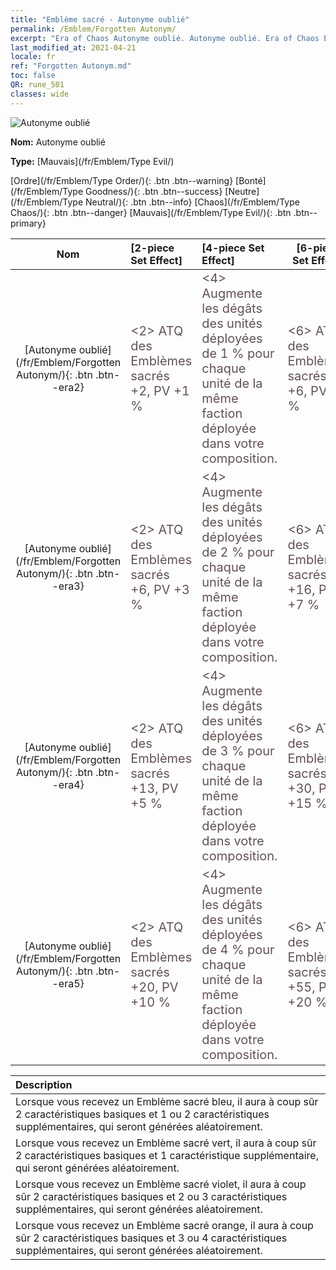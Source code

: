 ```yaml
---
title: "Emblème sacré - Autonyme oublié"
permalink: /Emblem/Forgotten Autonym/
excerpt: "Era of Chaos Autonyme oublié. Autonyme oublié. Era of Chaos Emblème sacré Autonyme oublié. Era of Chaos Mauvais Autonyme oublié"
last_modified_at: 2021-04-21
locale: fr
ref: "Forgotten Autonym.md"
toc: false
QR: rune_501
classes: wide
---
```


  ![Autonyme oublié](/images/r/rune_icon_501.png)

 **Nom:** Autonyme oublié

 **Type:** [Mauvais](/fr/Emblem/Type Evil/)

  [Ordre](/fr/Emblem/Type Order/){: .btn .btn--warning}   [Bonté](/fr/Emblem/Type Goodness/){: .btn .btn--success}   [Neutre](/fr/Emblem/Type Neutral/){: .btn .btn--info}   [Chaos](/fr/Emblem/Type Chaos/){: .btn .btn--danger}   [Mauvais](/fr/Emblem/Type Evil/){: .btn .btn--primary} 

  |  Nom    | [2-piece Set Effect] | [4-piece Set Effect] | [6-piece Set Effect]  | 
  |:-----------------------:|:-------------------|:-----------------|----------------| 
  | [Autonyme oublié](/fr/Emblem/Forgotten Autonym/){: .btn .btn--era2} | <span style="color: #645252;font-size:20px">&lt;2&gt; ATQ des Emblèmes sacrés +2, PV +1 %</span> | <span style="color: #645252;font-size:20px">&lt;4&gt; Augmente les dégâts des unités déployées de 1 % pour chaque unité de la même faction déployée dans votre composition.</span> | <span style="color: #645252;font-size:20px">&lt;6&gt; ATQ des Emblèmes sacrés +6, PV +2 %</span> | 
  | [Autonyme oublié](/fr/Emblem/Forgotten Autonym/){: .btn .btn--era3} | <span style="color: #645252;font-size:20px">&lt;2&gt; ATQ des Emblèmes sacrés +6, PV +3 %</span> | <span style="color: #645252;font-size:20px">&lt;4&gt; Augmente les dégâts des unités déployées de 2 % pour chaque unité de la même faction déployée dans votre composition.</span> | <span style="color: #645252;font-size:20px">&lt;6&gt; ATQ des Emblèmes sacrés +16, PV +7 %</span> | 
  | [Autonyme oublié](/fr/Emblem/Forgotten Autonym/){: .btn .btn--era4} | <span style="color: #645252;font-size:20px">&lt;2&gt; ATQ des Emblèmes sacrés +13, PV +5 %</span> | <span style="color: #645252;font-size:20px">&lt;4&gt; Augmente les dégâts des unités déployées de 3 % pour chaque unité de la même faction déployée dans votre composition.</span> | <span style="color: #645252;font-size:20px">&lt;6&gt; ATQ des Emblèmes sacrés +30, PV +15 %</span> | 
  | [Autonyme oublié](/fr/Emblem/Forgotten Autonym/){: .btn .btn--era5} | <span style="color: #645252;font-size:20px">&lt;2&gt; ATQ des Emblèmes sacrés +20, PV +10 %</span> | <span style="color: #645252;font-size:20px">&lt;4&gt; Augmente les dégâts des unités déployées de 4 % pour chaque unité de la même faction déployée dans votre composition.</span> | <span style="color: #645252;font-size:20px">&lt;6&gt; ATQ des Emblèmes sacrés +55, PV +20 %</span> | 

  |         Description            | 
  |:-------------------------------|
  | Lorsque vous recevez un Emblème sacré bleu, il aura à coup sûr 2 caractéristiques basiques et 1 ou 2 caractéristiques supplémentaires, qui seront générées aléatoirement. |
  | Lorsque vous recevez un Emblème sacré vert, il aura à coup sûr 2 caractéristiques basiques et 1 caractéristique supplémentaire, qui seront générées aléatoirement. |
  | Lorsque vous recevez un Emblème sacré violet, il aura à coup sûr 2 caractéristiques basiques et 2 ou 3 caractéristiques supplémentaires, qui seront générées aléatoirement. |
  | Lorsque vous recevez un Emblème sacré orange, il aura à coup sûr 2 caractéristiques basiques et 3 ou 4 caractéristiques supplémentaires, qui seront générées aléatoirement. |
